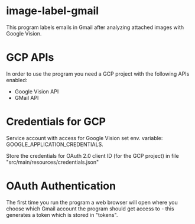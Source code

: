# image-label-gmail
This program labels emails in Gmail after analyzing attached images with Google Vision. 

# GCP APIs 
In order to use the program you need a GCP project with the following APIs enabled:  
 
 - Google Vision API
 - GMail API 
 
# Credentials for GCP
Service account with access for Google Vision set env. variable: GOOGLE_APPLICATION_CREDENTIALS.

Store the credentials for OAuth 2.0 client ID (for the GCP project) in file "src/main/resources/credentials.json"

# OAuth Authentication
The first time you run the program a web browser will open where you choose which Gmail account the program 
should get access to - this generates a token which is stored in "tokens".   
